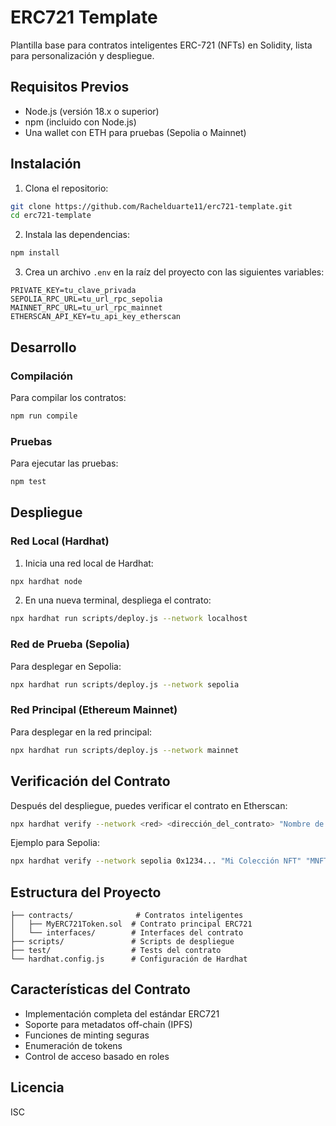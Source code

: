 # ERC721 Template

Plantilla base para contratos inteligentes ERC-721 (NFTs) en Solidity, lista para personalización y despliegue.

## Requisitos Previos

- Node.js (versión 18.x o superior)
- npm (incluido con Node.js)
- Una wallet con ETH para pruebas (Sepolia o Mainnet)

## Instalación

1. Clona el repositorio:
```bash
git clone https://github.com/Rachelduarte11/erc721-template.git
cd erc721-template
```

2. Instala las dependencias:
```bash
npm install
```

3. Crea un archivo `.env` en la raíz del proyecto con las siguientes variables:
```env
PRIVATE_KEY=tu_clave_privada
SEPOLIA_RPC_URL=tu_url_rpc_sepolia
MAINNET_RPC_URL=tu_url_rpc_mainnet
ETHERSCAN_API_KEY=tu_api_key_etherscan
```

## Desarrollo

### Compilación

Para compilar los contratos:
```bash
npm run compile
```

### Pruebas

Para ejecutar las pruebas:
```bash
npm test
```

## Despliegue

### Red Local (Hardhat)

1. Inicia una red local de Hardhat:
```bash
npx hardhat node
```

2. En una nueva terminal, despliega el contrato:
```bash
npx hardhat run scripts/deploy.js --network localhost
```

### Red de Prueba (Sepolia)

Para desplegar en Sepolia:
```bash
npx hardhat run scripts/deploy.js --network sepolia
```

### Red Principal (Ethereum Mainnet)

Para desplegar en la red principal:
```bash
npx hardhat run scripts/deploy.js --network mainnet
```

## Verificación del Contrato

Después del despliegue, puedes verificar el contrato en Etherscan:

```bash
npx hardhat verify --network <red> <dirección_del_contrato> "Nombre de la Colección" "Símbolo" "URI Base"
```

Ejemplo para Sepolia:
```bash
npx hardhat verify --network sepolia 0x1234... "Mi Colección NFT" "MNFT" "ipfs://QmYwAPJzv5CZsnA625s3Xf2nemtYgPpHdWEz79ojWnPbdG/"
```

## Estructura del Proyecto

```
├── contracts/              # Contratos inteligentes
│   ├── MyERC721Token.sol  # Contrato principal ERC721
│   └── interfaces/        # Interfaces del contrato
├── scripts/               # Scripts de despliegue
├── test/                  # Tests del contrato
└── hardhat.config.js      # Configuración de Hardhat
```

## Características del Contrato

- Implementación completa del estándar ERC721
- Soporte para metadatos off-chain (IPFS)
- Funciones de minting seguras
- Enumeración de tokens
- Control de acceso basado en roles

## Licencia

ISC
